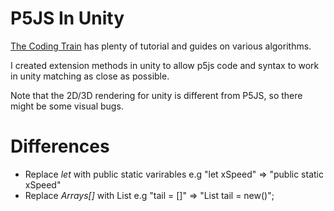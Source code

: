 # P5JS In Unity

[The Coding Train](https://www.youtube.com/@TheCodingTrain) has plenty of tutorial and guides on various algorithms.

I created extension methods in unity to allow p5js code and syntax to work in unity matching as close as possible.

Note that the 2D/3D rendering for unity is different from P5JS, so there might be some visual bugs.



# Differences

- Replace *let* with public static varirables e.g "let xSpeed" => "public static xSpeed"
- Replace *Arrays[]* with List e.g "tail = []" => "List<Vector2> tail = new()";
